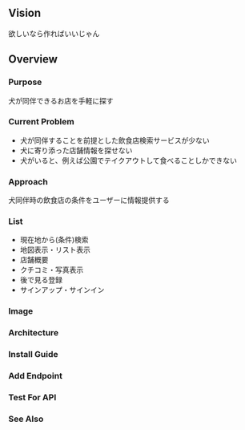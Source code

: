 ## Vision
欲しいなら作ればいいじゃん
## Overview
### Purpose
犬が同伴できるお店を手軽に探す
### Current Problem
 - 犬が同伴することを前提とした飲食店検索サービスが少ない
 - 犬に寄り添った店舗情報を探せない
 - 犬がいると、例えば公園でテイクアウトして食べることしかできない
### Approach
犬同伴時の飲食店の条件をユーザーに情報提供する
### List
 - 現在地から(条件)検索
 - 地図表示・リスト表示
 - 店舗概要
 - クチコミ・写真表示
 - 後で見る登録
 - サインアップ・サインイン
### Image
### Architecture
### Install Guide
### Add Endpoint
### Test For API
### See Also
